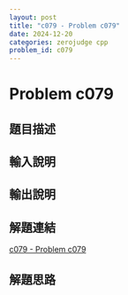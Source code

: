 ```yaml
---
layout: post
title: "c079 - Problem c079"
date: 2024-12-20
categories: zerojudge cpp
problem_id: c079
---
```


# Problem c079

## 題目描述



## 輸入說明



## 輸出說明



## 解題連結

[c079 - Problem c079](https://zerojudge.tw/ShowProblem?problemid=c079)

## 解題思路


